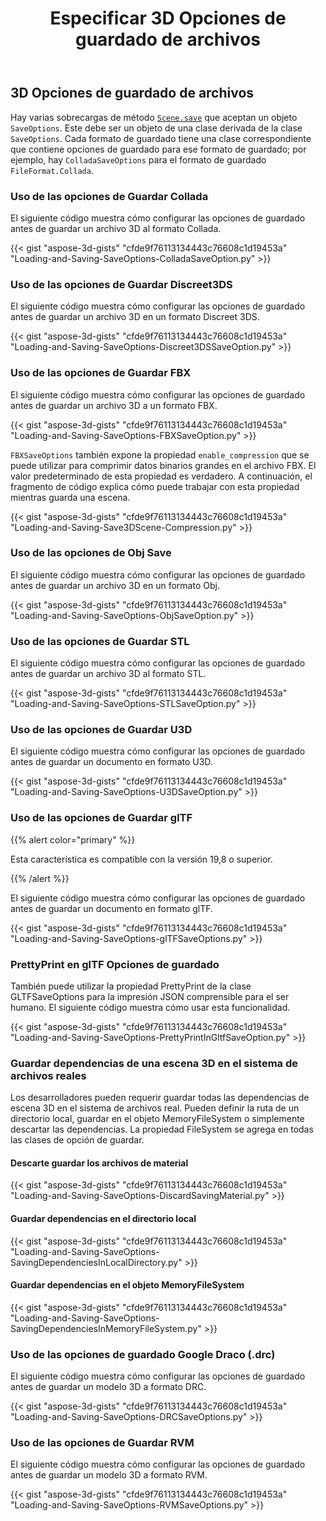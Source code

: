 ﻿---
title: Especificar 3D Opciones de guardado de archivos
type: docs
weight: 40
url: /es/python-net/specify-3d-file-save-options/
description: Hay varias sobrecargas del método Scene.Save que aceptan un objeto SaveOptions. Cada formato de guardado tiene una clase correspondiente que contiene opciones de guardado para ese formato de guardado.
---
## **3D Opciones de guardado de archivos**
Hay varias sobrecargas de método [`Scene.save`](https://reference.aspose.com/3d/net/aspose.threed/scene) que aceptan un objeto `SaveOptions`. Este debe ser un objeto de una clase derivada de la clase `SaveOptions`. Cada formato de guardado tiene una clase correspondiente que contiene opciones de guardado para ese formato de guardado; por ejemplo, hay `ColladaSaveOptions` para el formato de guardado `FileFormat.Collada`.
### **Uso de las opciones de Guardar Collada**
El siguiente código muestra cómo configurar las opciones de guardado antes de guardar un archivo 3D al formato Collada.

{{< gist "aspose-3d-gists" "cfde9f76113134443c76608c1d19453a" "Loading-and-Saving-SaveOptions-ColladaSaveOption.py" >}}
### **Uso de las opciones de Guardar Discreet3DS**
El siguiente código muestra cómo configurar las opciones de guardado antes de guardar un archivo 3D en un formato Discreet 3DS.

{{< gist "aspose-3d-gists" "cfde9f76113134443c76608c1d19453a" "Loading-and-Saving-SaveOptions-Discreet3DSSaveOption.py" >}}
### **Uso de las opciones de Guardar FBX**
El siguiente código muestra cómo configurar las opciones de guardado antes de guardar un archivo 3D a un formato FBX.

{{< gist "aspose-3d-gists" "cfde9f76113134443c76608c1d19453a" "Loading-and-Saving-SaveOptions-FBXSaveOption.py" >}}

`FBXSaveOptions` también expone la propiedad `enable_compression` que se puede utilizar para comprimir datos binarios grandes en el archivo FBX. El valor predeterminado de esta propiedad es verdadero. A continuación, el fragmento de código explica cómo puede trabajar con esta propiedad mientras guarda una escena.



{{< gist "aspose-3d-gists" "cfde9f76113134443c76608c1d19453a" "Loading-and-Saving-Save3DScene-Compression.py" >}}
### **Uso de las opciones de Obj Save**
El siguiente código muestra cómo configurar las opciones de guardado antes de guardar un archivo 3D en un formato Obj.

{{< gist "aspose-3d-gists" "cfde9f76113134443c76608c1d19453a" "Loading-and-Saving-SaveOptions-ObjSaveOption.py" >}}
### **Uso de las opciones de Guardar STL**
El siguiente código muestra cómo configurar las opciones de guardado antes de guardar un archivo 3D al formato STL.

{{< gist "aspose-3d-gists" "cfde9f76113134443c76608c1d19453a" "Loading-and-Saving-SaveOptions-STLSaveOption.py" >}}
### **Uso de las opciones de Guardar U3D**
El siguiente código muestra cómo configurar las opciones de guardado antes de guardar un documento en formato U3D.

{{< gist "aspose-3d-gists" "cfde9f76113134443c76608c1d19453a" "Loading-and-Saving-SaveOptions-U3DSaveOption.py" >}}
### **Uso de las opciones de Guardar glTF**
{{% alert color="primary" %}} 

Esta característica es compatible con la versión 19,8 o superior.

{{% /alert %}} 



El siguiente código muestra cómo configurar las opciones de guardado antes de guardar un documento en formato glTF.

{{< gist "aspose-3d-gists" "cfde9f76113134443c76608c1d19453a" "Loading-and-Saving-SaveOptions-glTFSaveOptions.py" >}}
### **PrettyPrint en glTF Opciones de guardado**
También puede utilizar la propiedad PrettyPrint de la clase GLTFSaveOptions para la impresión JSON comprensible para el ser humano. El siguiente código muestra cómo usar esta funcionalidad.

{{< gist "aspose-3d-gists" "cfde9f76113134443c76608c1d19453a" "Loading-and-Saving-SaveOptions-PrettyPrintInGltfSaveOption.py" >}}
### **Guardar dependencias de una escena 3D en el sistema de archivos reales**
Los desarrolladores pueden requerir guardar todas las dependencias de escena 3D en el sistema de archivos real. Pueden definir la ruta de un directorio local, guardar en el objeto MemoryFileSystem o simplemente descartar las dependencias. La propiedad FileSystem se agrega en todas las clases de opción de guardar.
#### **Descarte guardar los archivos de material**
{{< gist "aspose-3d-gists" "cfde9f76113134443c76608c1d19453a" "Loading-and-Saving-SaveOptions-DiscardSavingMaterial.py" >}}
#### **Guardar dependencias en el directorio local**
{{< gist "aspose-3d-gists" "cfde9f76113134443c76608c1d19453a" "Loading-and-Saving-SaveOptions-SavingDependenciesInLocalDirectory.py" >}}
#### **Guardar dependencias en el objeto MemoryFileSystem**
{{< gist "aspose-3d-gists" "cfde9f76113134443c76608c1d19453a" "Loading-and-Saving-SaveOptions-SavingDependenciesInMemoryFileSystem.py" >}}
### **Uso de las opciones de guardado Google Draco (.drc)**
El siguiente código muestra cómo configurar las opciones de guardado antes de guardar un modelo 3D a formato DRC.

{{< gist "aspose-3d-gists" "cfde9f76113134443c76608c1d19453a" "Loading-and-Saving-SaveOptions-DRCSaveOptions.py" >}}
### **Uso de las opciones de Guardar RVM**
El siguiente código muestra cómo configurar las opciones de guardado antes de guardar un modelo 3D a formato RVM.

{{< gist "aspose-3d-gists" "cfde9f76113134443c76608c1d19453a" "Loading-and-Saving-SaveOptions-RVMSaveOptions.py" >}}
